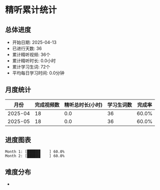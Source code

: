 # 精听累计统计

## 总体进度

- 开始日期: 2025-04-13
- 已进行天数: 36
- 累计精听视频: 36个
- 累计精听时长: 0.0小时
- 累计学习生词: 72个
- 平均每日学习时间: 0.0分钟

## 月度统计

| 月份 | 完成视频数 | 精听总时长(小时) | 学习生词数 | 完成率 |
|-----|-----------|----------------|----------|-------|
| 2025-04 | 18 | 0.0 | 36 | 60.0% |
| 2025-05 | 18 | 0.0 | 36 | 60.0% |

## 进度图表

```
Month 1: [██████    ] 60.0%
Month 2: [██████    ] 60.0%
```

## 难度分布

- [简单/中等/困难]: 36 (100.0%)